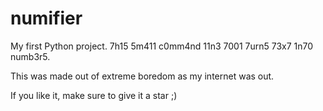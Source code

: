 # numifier

My first Python project. 7h15 5m411 c0mm4nd 11n3 7001 7urn5 73x7 1n70 numb3r5.

This was made out of extreme boredom as my internet was out. 

If you like it, make sure to give it a star ;)
